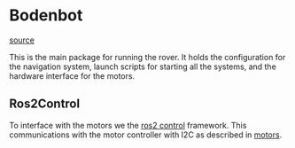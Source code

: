 # Bodenbot

[source](https://github.com/team19-haql/haql-rover/tree/main/bodenbot)

This is the main package for running the rover. It holds the configuration for the navigation system, launch scripts for starting all the systems, and the hardware interface for the motors. 

## Ros2Control

To interface with the motors we the [ros2 control](https://control.ros.org/) framework. This communications with the motor controller with I2C as described in [motors](../hardware/motors.md#drivers).